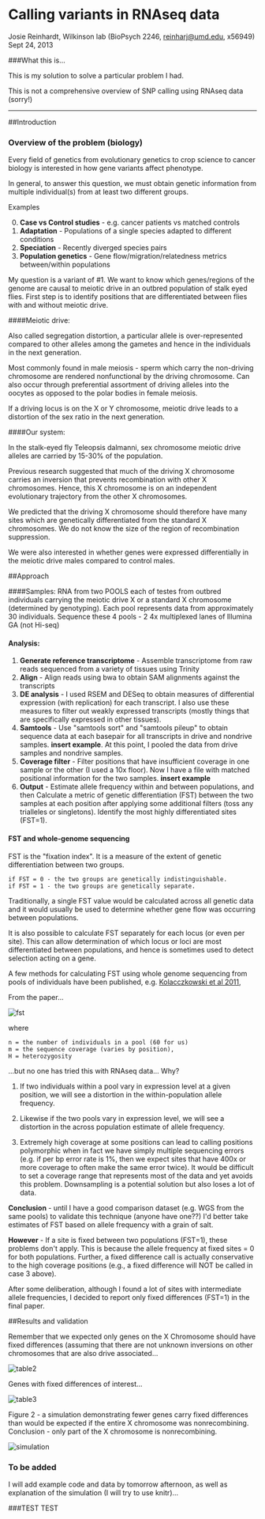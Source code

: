 Calling variants in RNAseq data
=============================================
Josie Reinhardt, Wilkinson lab (BioPsych 2246, reinharj@umd.edu, x56949)
Sept 24, 2013

###What this is...

This is my solution to solve a particular problem I had.

This is not a comprehensive overview of SNP calling using RNAseq data (sorry!)

---------------
##Introduction
### Overview of the problem (biology)

Every field of genetics from evolutionary genetics to crop science to cancer biology is interested in how gene variants affect phenotype.  

In general, to answer this question, we must obtain genetic information from multiple individual(s) from at least two different groups.

Examples

0. **Case vs Control studies** - e.g. cancer patients vs matched controls
1. **Adaptation** - Populations of a single species adapted to different conditions
2. **Speciation** - Recently diverged species pairs
3. **Population genetics** - Gene flow/migration/relatedness metrics between/within populations

My question is a variant of #1.  We want to know which genes/regions of the genome are causal to meiotic drive in an outbred population of stalk eyed flies.  First step is to identify positions that are differentiated between flies with and without meiotic drive.

####Meiotic drive:

Also called segregation distortion, a particular allele is over-represented compared to other alleles among the gametes and hence in the individuals in the next generation.

Most commonly found in male meiosis - sperm which carry the non-driving chromosome are rendered nonfunctional by the driving chromosome.  Can also occur through preferential assortment of driving alleles into the oocytes as opposed to the polar bodies in female meiosis.

If a driving locus is on the X or Y chromosome, meiotic drive leads to a distortion of the sex ratio in the next generation.

####Our system:

In the stalk-eyed fly Teleopsis dalmanni, sex chromosome meiotic drive alleles are carried by 15-30% of the population.  

Previous research suggested that much of the driving X chromosome carries an inversion that prevents recombination with other X chromosomes.  Hence, this X chromosome is on an independent evolutionary trajectory from the other X chromosomes.  

We predicted that the driving X chromosome should therefore have many sites which are genetically differentiated from the standard X chromosomes.  We do not know the size of the region of recombination suppression. 

We were also interested in whether genes were expressed differentially in the meiotic drive males compared to control males.  

##Approach

####Samples:
RNA from two POOLS each of testes from outbred individuals carrying the meiotic drive X or a standard X chromosome (determined by genotyping).  Each pool represents data from approximately 30 individuals.  Sequence these 4 pools - 2 4x multiplexed lanes of Illumina GA (not Hi-seq)

#### Analysis:

1. **Generate reference transcriptome** - Assemble transcriptome from raw reads  sequenced from a variety of tissues using Trinity 
3. **Align** - Align reads using bwa to obtain SAM alignments against the transcripts
4. **DE analysis** - I used RSEM and DESeq to obtain measures of differential expression (with replication) for each transcript.  I also use these measures to filter out weakly expressed transcripts (mostly things that are specifically expressed in other tissues).
5. **Samtools** - Use "samtools sort" and "samtools pileup" to obtain sequence data at each basepair for all transcripts in drive and nondrive samples. **insert example**.  At this point, I pooled the data from drive samples and nondrive samples.
4. **Coverage filter** - Filter positions that have insufficient coverage in one sample or  the other (I used a 10x floor).  Now I have a file with matched positional information for the two samples.  **insert example**
5. **Output** - Estimate allele frequency within and between populations, and then Calculate a metric of genetic differentiation (FST) between the two samples at each position after applying some additional filters (toss any trialleles or singletons). Identify the most highly differentiated sites (FST=1).

#### FST and whole-genome sequencing

FST is the "fixation index".  It is a measure of the extent of genetic differentiation between
two groups.  

	if FST = 0 - the two groups are genetically indistinguishable.  
	if FST = 1 - the two groups are genetically separate.  
	
Traditionally, a single FST value would be calculated across all genetic data and it would usually be used to determine whether gene flow was occurring between populations.

It is also possible to calculate FST separately for each locus (or even per site).  This can allow determination of which locus or loci are most differentiated between populations, and hence is sometimes used to detect selection acting on a gene.

A few methods for calculating FST using whole genome sequencing from pools of individuals 
have been published, e.g. [Kolacczkowski et al 2011](http://www.ncbi.nlm.nih.gov/pmc/articles/PMC3018305/), 

From the paper...

![fst](figure/fsteq.png) 

where 

	n = the number of individuals in a pool (60 for us) 
	m = the sequence coverage (varies by position), 
	H = heterozygosity 

...but no one has tried this with RNAseq data...  Why?

1. If two individuals within a pool vary in expression level at a given position, we will
see a distortion in the within-population allele frequency.

2. Likewise if the two pools vary in expression level, we will see a distortion in the 
across population estimate of allele frequency. 

3. Extremely high coverage at some positions can lead to calling positions polymorphic when in fact we have simply multiple sequencing errors (e.g. if per bp error rate is 1%, then we expect sites that have 400x or more coverage to often make the same error twice).  It would be difficult to set a coverage range that represents most of the data and yet avoids this problem.  Downsampling is a potential solution but also loses a lot of data.

**Conclusion** - until I have a good comparison dataset (e.g. WGS from the same pools) to validate this technique (anyone have one??) I'd better take estimates of FST based on allele frequency with a grain of salt.

**However** - If a site is fixed between two populations (FST=1), these problems don't apply.  This is because the allele frequency at fixed sites = 0 for both populations.  Further, a fixed difference call is actually conservative to the high coverage positions (e.g., a fixed difference will NOT be called in case 3 above).  

After some deliberation, although I found a lot of sites with intermediate allele frequencies, I decided to report only fixed differences (FST=1) in the final paper.  

##Results and validation

Remember that we expected only genes on the X Chromosome should have fixed differences (assuming that there are not unknown inversions on other chromosomes that are also drive associated...

![table2](figure/table2.png) 

Genes with fixed differences of interest...

![table3](figure/table3.png) 

Figure 2 - a simulation demonstrating fewer genes carry fixed differences than would be expected if the entire X chromosome was nonrecombining.  Conclusion - only part of the X chromosome is nonrecombining.

![simulation](figure/simulation3.jpg) 


### To be added
I will add example code and data by tomorrow afternoon, as well as explanation of the simulation (I will try to use knitr)...

###TEST TEST